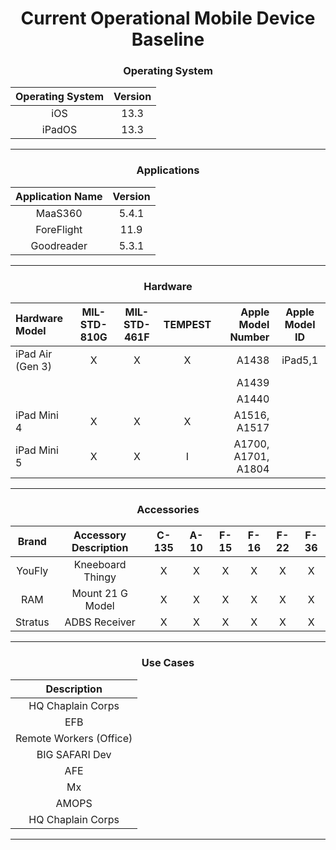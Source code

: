  <center>

# Current Operational Mobile Device Baseline


### Operating System

| Operating System | Version |
| :------------: | :-------------: |
| iOS | 13.3 |
| iPadOS | 13.3 |

---

### Applications

| Application Name | Version |
| :------------: | :-------------: |
| MaaS360 | 5.4.1 |
| ForeFlight | 11.9 |
| Goodreader | 5.3.1 | 

---

### Hardware

| Hardware Model | MIL-STD-810G | MIL-STD-461F | TEMPEST |Apple Model Number| Apple Model ID |
| :------------ | :-------------: | :------------: | :------------: | -------------: | :------------: |
| iPad Air (Gen 3) | X | X | X | A1438 | iPad5,1 |
|	|	|	|	| A1439 |
|	|	|	|	| A1440 |
| iPad Mini 4 | X | X | X | A1516, A1517 |
| iPad Mini 5 | X | X | I | A1700, A1701, A1804 | 

---

### Accessories

| Brand | Accessory Description | C-135 | A-10 | F-15 | F-16 | F-22 | F-36 |
| :------------: | :------------: | :------------: | :------------: | :------------: | :------------: | :------------: | :------------: |
| YouFly | Kneeboard Thingy | X | X | X | X | X | X |
| RAM | Mount 21 G Model | X | X | X | X | X | X |
| Stratus | ADBS Receiver | X | X | X | X | X | X |

---

### Use Cases

| Description | 
| :------------: | 
| HQ Chaplain Corps | 
| EFB | 
| Remote Workers (Office) | 
| BIG SAFARI Dev | 
| AFE | 
| Mx | 
| AMOPS | 
| HQ Chaplain Corps | 

---


</center>